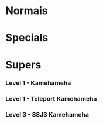 <!-- TITLE: Golpes e Combos -->

# Normais

# Specials

# Supers
### Level 1 - Kamehameha 

### Level 1 - Teleport Kamehameha

### Level 3 - SSJ3 Kamehameha